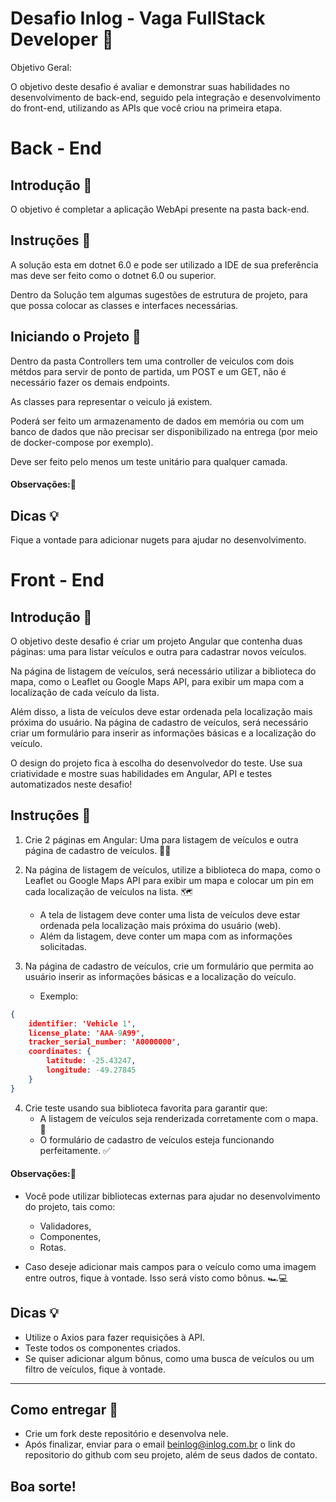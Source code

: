 
# Desafio Inlog - Vaga FullStack Developer 🚀

Objetivo Geral:

O objetivo deste desafio é avaliar e demonstrar suas habilidades no desenvolvimento de back-end, seguido pela integração e desenvolvimento do front-end, utilizando as APIs que você criou na primeira etapa.

# Back - End

## Introdução 📜
O objetivo é completar a aplicação WebApi presente na pasta back-end.

## Instruções 📝
A solução esta em dotnet 6.0 e pode ser utilizado a IDE de sua preferência mas
deve ser feito como o dotnet 6.0 ou superior.

Dentro da Solução tem algumas sugestões de estrutura de projeto, para
que possa colocar as classes e interfaces necessárias.

## Iniciando o Projeto 🚀
Dentro da pasta Controllers tem uma controller de veículos 
com dois métdos para servir de ponto de partida, um POST e 
um GET, não é necessário fazer os demais endpoints.

As classes para representar o veiculo já existem.

Poderá ser feito um armazenamento de dados em memória ou com 
um banco de dados que não precisar ser disponibilizado na entrega
(por meio de docker-compose por exemplo).

Deve ser feito pelo menos um teste unitário para qualquer camada.

#### Observações:🌟


## Dicas 💡
Fique a vontade para adicionar nugets para ajudar no desenvolvimento.

# Front - End

## Introdução 📜
O objetivo deste desafio é criar um projeto Angular que contenha duas páginas: uma para listar veículos e outra para cadastrar novos veículos. 

Na página de listagem de veículos, será necessário utilizar a biblioteca do mapa, como o Leaflet ou Google Maps API, para exibir um mapa com a localização de cada veículo da lista.

Além disso, a lista de veículos deve estar ordenada pela localização mais próxima do usuário. Na página de cadastro de veículos, será necessário criar um formulário para inserir as informações básicas e a localização do veículo. 

O design do projeto fica à escolha do desenvolvedor do teste. Use sua criatividade e mostre suas habilidades em Angular, API e testes automatizados neste desafio!

## Instruções 📝
1. Crie 2 páginas em Angular: Uma para listagem de veículos e outra página de cadastro de veículos. 🚗📝

2. Na página de listagem de veículos, utilize a biblioteca do mapa, como o Leaflet ou Google Maps API para exibir um mapa e colocar um pin em cada localização de veículos na lista. 🗺️
    - A tela de listagem deve conter uma lista de veículos deve estar ordenada pela localização mais próxima do usuário (web).
    - Além da listagem, deve conter um mapa com as informações solicitadas.

3. Na página de cadastro de veículos, crie um formulário que permita ao usuário inserir as informações básicas e a localização do veículo.
   - Exemplo:
```json
{
    identifier: 'Vehicle 1',
    license_plate: 'AAA-9A99',
    tracker_serial_number: 'A0000000',
    coordinates: {
        latitude: -25.43247,
        longitude: -49.27845
    } 
}
```

4. Crie teste usando sua biblioteca favorita para garantir que:
   - A listagem de veículos seja renderizada corretamente com o mapa. 🧭
   - O formulário de cadastro de veículos esteja funcionando perfeitamente. ✅

#### Observações:🌟
- Você pode utilizar bibliotecas externas para ajudar no desenvolvimento do projeto, tais como:
    - Validadores,
    - Componentes,
    - Rotas.

- Caso deseje adicionar mais campos para o veículo como uma imagem entre outros, fique à vontade. Isso será visto como bônus. 🏎️💻

## Dicas 💡

- Utilize o Axios para fazer requisições à API.
- Teste todos os componentes criados.
- Se quiser adicionar algum bônus, como uma busca de veículos ou um filtro de veículos, fique à vontade.

---

## Como entregar 📨

- Crie um fork deste repositório e desenvolva nele.
- Após finalizar, enviar para o email beinlog@inlog.com.br o link do repositorio do github com seu projeto, além de seus dados de contato.

## Boa sorte!

